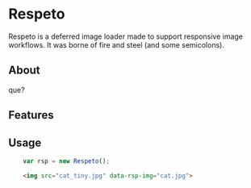 # Respeto

Respeto is a deferred image loader made to support responsive image workflows. It was borne of fire and steel (and some semicolons).

## About

que?

## Features

## Usage

```javascript
	var rsp = new Respeto();
```

```html
	<img src="cat_tiny.jpg" data-rsp-img="cat.jpg">
```